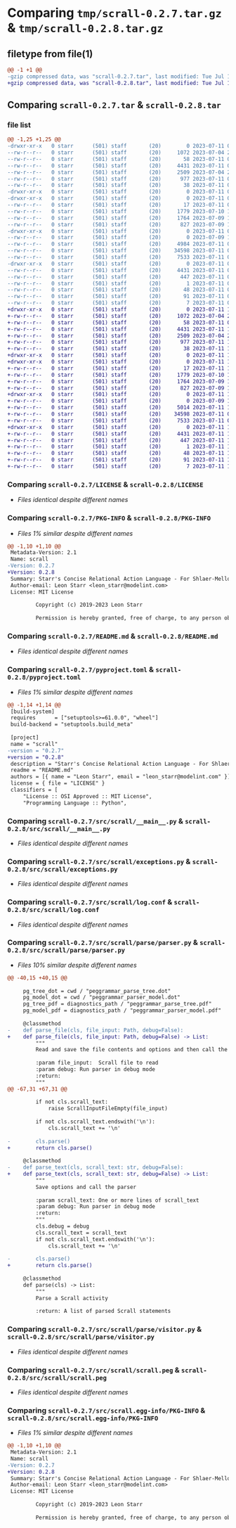 # Comparing `tmp/scrall-0.2.7.tar.gz` & `tmp/scrall-0.2.8.tar.gz`

## filetype from file(1)

```diff
@@ -1 +1 @@
-gzip compressed data, was "scrall-0.2.7.tar", last modified: Tue Jul 11 00:03:17 2023, max compression
+gzip compressed data, was "scrall-0.2.8.tar", last modified: Tue Jul 11 16:35:59 2023, max compression
```

## Comparing `scrall-0.2.7.tar` & `scrall-0.2.8.tar`

### file list

```diff
@@ -1,25 +1,25 @@
-drwxr-xr-x   0 starr      (501) staff       (20)        0 2023-07-11 00:03:17.873925 scrall-0.2.7/
--rw-r--r--   0 starr      (501) staff       (20)     1072 2023-07-04 22:05:28.000000 scrall-0.2.7/LICENSE
--rw-r--r--   0 starr      (501) staff       (20)       58 2023-07-11 00:01:55.000000 scrall-0.2.7/MANIFEST.in
--rw-r--r--   0 starr      (501) staff       (20)     4431 2023-07-11 00:03:17.873838 scrall-0.2.7/PKG-INFO
--rw-r--r--   0 starr      (501) staff       (20)     2509 2023-07-04 22:05:28.000000 scrall-0.2.7/README.md
--rw-r--r--   0 starr      (501) staff       (20)      977 2023-07-11 00:02:50.000000 scrall-0.2.7/pyproject.toml
--rw-r--r--   0 starr      (501) staff       (20)       38 2023-07-11 00:03:17.873956 scrall-0.2.7/setup.cfg
-drwxr-xr-x   0 starr      (501) staff       (20)        0 2023-07-11 00:03:17.871780 scrall-0.2.7/src/
-drwxr-xr-x   0 starr      (501) staff       (20)        0 2023-07-11 00:03:17.872735 scrall-0.2.7/src/scrall/
--rw-r--r--   0 starr      (501) staff       (20)       17 2023-07-11 00:02:50.000000 scrall-0.2.7/src/scrall/__init__.py
--rw-r--r--   0 starr      (501) staff       (20)     1779 2023-07-10 15:11:24.000000 scrall-0.2.7/src/scrall/__main__.py
--rw-r--r--   0 starr      (501) staff       (20)     1764 2023-07-09 14:59:46.000000 scrall-0.2.7/src/scrall/exceptions.py
--rw-r--r--   0 starr      (501) staff       (20)      827 2023-07-09 14:59:46.000000 scrall-0.2.7/src/scrall/log.conf
-drwxr-xr-x   0 starr      (501) staff       (20)        0 2023-07-11 00:03:17.873665 scrall-0.2.7/src/scrall/parse/
--rw-r--r--   0 starr      (501) staff       (20)        0 2023-07-09 14:59:46.000000 scrall-0.2.7/src/scrall/parse/__init__.py
--rw-r--r--   0 starr      (501) staff       (20)     4984 2023-07-11 00:01:55.000000 scrall-0.2.7/src/scrall/parse/parser.py
--rw-r--r--   0 starr      (501) staff       (20)    34598 2023-07-11 00:01:55.000000 scrall-0.2.7/src/scrall/parse/visitor.py
--rw-r--r--   0 starr      (501) staff       (20)     7533 2023-07-11 00:01:55.000000 scrall-0.2.7/src/scrall/scrall.peg
-drwxr-xr-x   0 starr      (501) staff       (20)        0 2023-07-11 00:03:17.873383 scrall-0.2.7/src/scrall.egg-info/
--rw-r--r--   0 starr      (501) staff       (20)     4431 2023-07-11 00:03:17.000000 scrall-0.2.7/src/scrall.egg-info/PKG-INFO
--rw-r--r--   0 starr      (501) staff       (20)      447 2023-07-11 00:03:17.000000 scrall-0.2.7/src/scrall.egg-info/SOURCES.txt
--rw-r--r--   0 starr      (501) staff       (20)        1 2023-07-11 00:03:17.000000 scrall-0.2.7/src/scrall.egg-info/dependency_links.txt
--rw-r--r--   0 starr      (501) staff       (20)       48 2023-07-11 00:03:17.000000 scrall-0.2.7/src/scrall.egg-info/entry_points.txt
--rw-r--r--   0 starr      (501) staff       (20)       91 2023-07-11 00:03:17.000000 scrall-0.2.7/src/scrall.egg-info/requires.txt
--rw-r--r--   0 starr      (501) staff       (20)        7 2023-07-11 00:03:17.000000 scrall-0.2.7/src/scrall.egg-info/top_level.txt
+drwxr-xr-x   0 starr      (501) staff       (20)        0 2023-07-11 16:35:59.141660 scrall-0.2.8/
+-rw-r--r--   0 starr      (501) staff       (20)     1072 2023-07-04 22:05:28.000000 scrall-0.2.8/LICENSE
+-rw-r--r--   0 starr      (501) staff       (20)       58 2023-07-11 00:01:55.000000 scrall-0.2.8/MANIFEST.in
+-rw-r--r--   0 starr      (501) staff       (20)     4431 2023-07-11 16:35:59.141568 scrall-0.2.8/PKG-INFO
+-rw-r--r--   0 starr      (501) staff       (20)     2509 2023-07-04 22:05:28.000000 scrall-0.2.8/README.md
+-rw-r--r--   0 starr      (501) staff       (20)      977 2023-07-11 16:35:29.000000 scrall-0.2.8/pyproject.toml
+-rw-r--r--   0 starr      (501) staff       (20)       38 2023-07-11 16:35:59.141691 scrall-0.2.8/setup.cfg
+drwxr-xr-x   0 starr      (501) staff       (20)        0 2023-07-11 16:35:59.138965 scrall-0.2.8/src/
+drwxr-xr-x   0 starr      (501) staff       (20)        0 2023-07-11 16:35:59.140123 scrall-0.2.8/src/scrall/
+-rw-r--r--   0 starr      (501) staff       (20)       17 2023-07-11 16:35:29.000000 scrall-0.2.8/src/scrall/__init__.py
+-rw-r--r--   0 starr      (501) staff       (20)     1779 2023-07-10 15:11:24.000000 scrall-0.2.8/src/scrall/__main__.py
+-rw-r--r--   0 starr      (501) staff       (20)     1764 2023-07-09 14:59:46.000000 scrall-0.2.8/src/scrall/exceptions.py
+-rw-r--r--   0 starr      (501) staff       (20)      827 2023-07-09 14:59:46.000000 scrall-0.2.8/src/scrall/log.conf
+drwxr-xr-x   0 starr      (501) staff       (20)        0 2023-07-11 16:35:59.141211 scrall-0.2.8/src/scrall/parse/
+-rw-r--r--   0 starr      (501) staff       (20)        0 2023-07-09 14:59:46.000000 scrall-0.2.8/src/scrall/parse/__init__.py
+-rw-r--r--   0 starr      (501) staff       (20)     5014 2023-07-11 16:35:14.000000 scrall-0.2.8/src/scrall/parse/parser.py
+-rw-r--r--   0 starr      (501) staff       (20)    34598 2023-07-11 00:01:55.000000 scrall-0.2.8/src/scrall/parse/visitor.py
+-rw-r--r--   0 starr      (501) staff       (20)     7533 2023-07-11 00:01:55.000000 scrall-0.2.8/src/scrall/scrall.peg
+drwxr-xr-x   0 starr      (501) staff       (20)        0 2023-07-11 16:35:59.140923 scrall-0.2.8/src/scrall.egg-info/
+-rw-r--r--   0 starr      (501) staff       (20)     4431 2023-07-11 16:35:59.000000 scrall-0.2.8/src/scrall.egg-info/PKG-INFO
+-rw-r--r--   0 starr      (501) staff       (20)      447 2023-07-11 16:35:59.000000 scrall-0.2.8/src/scrall.egg-info/SOURCES.txt
+-rw-r--r--   0 starr      (501) staff       (20)        1 2023-07-11 16:35:59.000000 scrall-0.2.8/src/scrall.egg-info/dependency_links.txt
+-rw-r--r--   0 starr      (501) staff       (20)       48 2023-07-11 16:35:59.000000 scrall-0.2.8/src/scrall.egg-info/entry_points.txt
+-rw-r--r--   0 starr      (501) staff       (20)       91 2023-07-11 16:35:59.000000 scrall-0.2.8/src/scrall.egg-info/requires.txt
+-rw-r--r--   0 starr      (501) staff       (20)        7 2023-07-11 16:35:59.000000 scrall-0.2.8/src/scrall.egg-info/top_level.txt
```

### Comparing `scrall-0.2.7/LICENSE` & `scrall-0.2.8/LICENSE`

 * *Files identical despite different names*

### Comparing `scrall-0.2.7/PKG-INFO` & `scrall-0.2.8/PKG-INFO`

 * *Files 1% similar despite different names*

```diff
@@ -1,10 +1,10 @@
 Metadata-Version: 2.1
 Name: scrall
-Version: 0.2.7
+Version: 0.2.8
 Summary: Starr's Concise Relational Action Language - For Shlaer-Mellor Executable UML
 Author-email: Leon Starr <leon_starr@modelint.com>
 License: MIT License
         
         Copyright (c) 2019-2023 Leon Starr
         
         Permission is hereby granted, free of charge, to any person obtaining a copy
```

### Comparing `scrall-0.2.7/README.md` & `scrall-0.2.8/README.md`

 * *Files identical despite different names*

### Comparing `scrall-0.2.7/pyproject.toml` & `scrall-0.2.8/pyproject.toml`

 * *Files 1% similar despite different names*

```diff
@@ -1,14 +1,14 @@
 [build-system]
 requires      = ["setuptools>=61.0.0", "wheel"]
 build-backend = "setuptools.build_meta"
 
 [project]
 name = "scrall"
-version = "0.2.7"
+version = "0.2.8"
 description = "Starr's Concise Relational Action Language - For Shlaer-Mellor Executable UML"
 readme = "README.md"
 authors = [{ name = "Leon Starr", email = "leon_starr@modelint.com" }]
 license = { file = "LICENSE" }
 classifiers = [
     "License :: OSI Approved :: MIT License",
     "Programming Language :: Python",
```

### Comparing `scrall-0.2.7/src/scrall/__main__.py` & `scrall-0.2.8/src/scrall/__main__.py`

 * *Files identical despite different names*

### Comparing `scrall-0.2.7/src/scrall/exceptions.py` & `scrall-0.2.8/src/scrall/exceptions.py`

 * *Files identical despite different names*

### Comparing `scrall-0.2.7/src/scrall/log.conf` & `scrall-0.2.8/src/scrall/log.conf`

 * *Files identical despite different names*

### Comparing `scrall-0.2.7/src/scrall/parse/parser.py` & `scrall-0.2.8/src/scrall/parse/parser.py`

 * *Files 10% similar despite different names*

```diff
@@ -40,15 +40,15 @@
 
     pg_tree_dot = cwd / "peggrammar_parse_tree.dot"
     pg_model_dot = cwd / "peggrammar_parser_model.dot"
     pg_tree_pdf = diagnostics_path / "peggrammar_parse_tree.pdf"
     pg_model_pdf = diagnostics_path / "peggrammar_parser_model.pdf"
 
     @classmethod
-    def parse_file(cls, file_input: Path, debug=False):
+    def parse_file(cls, file_input: Path, debug=False) -> List:
         """
         Read and save the file contents and options and then call the parser
 
         :param file_input:  Scrall file to read
         :param debug: Run parser in debug mode
         :return:
         """
@@ -67,31 +67,31 @@
 
         if not cls.scrall_text:
             raise ScrallInputFileEmpty(file_input)
 
         if not cls.scrall_text.endswith('\n'):
             cls.scrall_text += '\n'
 
-        cls.parse()
+        return cls.parse()
 
     @classmethod
-    def parse_text(cls, scrall_text: str, debug=False):
+    def parse_text(cls, scrall_text: str, debug=False) -> List:
         """
         Save options and call the parser
 
         :param scrall_text: One or more lines of scrall_text
         :param debug: Run parser in debug mode
         :return:
         """
         cls.debug = debug
         cls.scrall_text = scrall_text
         if not cls.scrall_text.endswith('\n'):
             cls.scrall_text += '\n'
 
-        cls.parse()
+        return cls.parse()
 
     @classmethod
     def parse(cls) -> List:
         """
         Parse a Scrall activity
 
         :return: A list of parsed Scrall statements
```

### Comparing `scrall-0.2.7/src/scrall/parse/visitor.py` & `scrall-0.2.8/src/scrall/parse/visitor.py`

 * *Files identical despite different names*

### Comparing `scrall-0.2.7/src/scrall/scrall.peg` & `scrall-0.2.8/src/scrall/scrall.peg`

 * *Files identical despite different names*

### Comparing `scrall-0.2.7/src/scrall.egg-info/PKG-INFO` & `scrall-0.2.8/src/scrall.egg-info/PKG-INFO`

 * *Files 1% similar despite different names*

```diff
@@ -1,10 +1,10 @@
 Metadata-Version: 2.1
 Name: scrall
-Version: 0.2.7
+Version: 0.2.8
 Summary: Starr's Concise Relational Action Language - For Shlaer-Mellor Executable UML
 Author-email: Leon Starr <leon_starr@modelint.com>
 License: MIT License
         
         Copyright (c) 2019-2023 Leon Starr
         
         Permission is hereby granted, free of charge, to any person obtaining a copy
```

